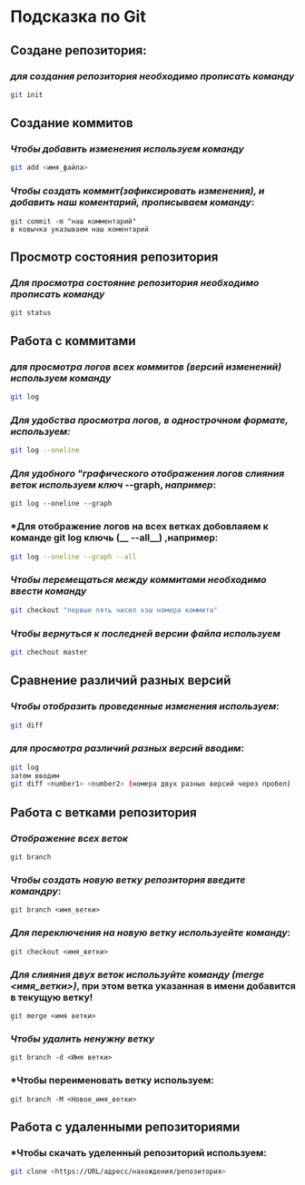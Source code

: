 # **Подсказка по Git**

## **Создане репозитория**:
### *для создания репозитория необходимо прописать команду*

```sh
git init
``````

## **Создание коммитов**

### *Чтобы добавить изменения используем команду*

```sh 
git add <имя_файла>
``````

### *Чтобы создать коммит(зафиксировать изменения), и добавить наш коментарий, прописываем команду*:
``````
git commit -m "наш комментарий"
в ковычка указываем наш коментарий
``````

## **Просмотр состояния репозитория** 

### *Для просмотра состояние репозитория необходимо прописать команду*

```
git status
```

## **Работа с коммитами** 

### *для просмотра логов всех коммитов (версий изменений) используем команду*

```sh
git log
```


### *Для удобства просмотра логов, в однострочном формате, используем:*

```sh
git log --oneline 
```

### *Для удобного "__графического__ отображения логов слияния веток используем ключ* --graph, *например*:
```
git log --oneline --graph
```

### *Для отображение логов на всех ветках добовлаяем к команде __git log__ ключь (__ --all__) ,например:
```sh
git log --oneline --graph --all
```

### *Чтобы перемещаться между коммитами необходимо ввести команду*

```sh
git checkout "первые пять чисел хэш номера коммита"
```

### *Чтобы вернуться к последней версии файла используем*

```sh
git chechout master
``````

## **Сравнение различий разных версий** 

### *Чтобы отобразить проведенные изменения используем*:
```sh
git diff
``````

### *для просмотра различий разных версий вводим*:

```sh
git log
затем вводим
git diff <number1> <number2> (номера двух разных версий через пробел)
```

## **Работа с ветками репозитория**

### *Отображение всех веток*
```
git branch
``````

### *Чтобы создать новую ветку репозитория введите командру*:
```
git branch <имя_ветки>
```

### *Для переключения на новую ветку используейте команду*:
```
git checkout <имя_ветки>
```

### *Для слияния двух веток используйте команду (merge <имя_ветки>)*, __при этом ветка указанная в имени добавится в текущую ветку!__
```
git merge <имя ветки>
```

### *Чтобы удалить ненужну ветку*
```
git branch -d <Имя ветки>
```

### *Чтобы переименовать ветку используем:
```SH
git branch -M <Новое_имя_ветки>
```

## **Работа с удаленными репозиториями** 

### *Чтобы скачать уделенный репозиторий используем:
```sh
git clone <https://URL/адресс/нахождения/репозитория>
```





